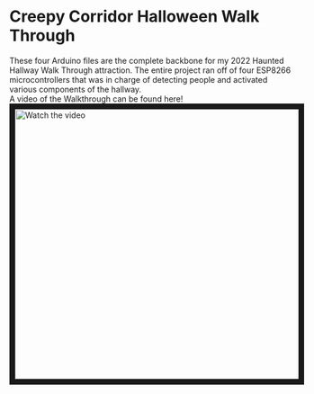 # Creepy Corridor Halloween Walk Through

These four Arduino files are the complete backbone for my 2022 Haunted Hallway Walk Through attraction. The entire project ran off of four ESP8266 microcontrollers that was in charge of detecting people and activated various components of the hallway. 
<br />
A video of the Walkthrough can be found here!<br>
<a href="https://www.youtube.com/embed/7BNbQcme6Kc" target="_blank">
 <img src="https://i3.ytimg.com/vi/7BNbQcme6Kc/maxresdefault.jpg" alt="Watch the video" width="640" height="480" border="10" />
</a>


